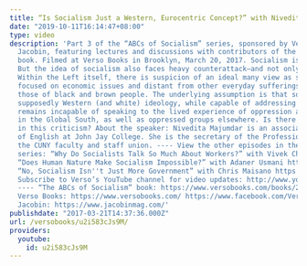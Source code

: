 ```yaml
---
title: “Is Socialism Just a Western, Eurocentric Concept?” with Nivedita Majumdar
date: "2019-10-11T16:14:47+08:00"
type: video
description: 'Part 3 of the “ABCs of Socialism” series, sponsored by Verso Books and
  Jacobin, featuring lectures and discussions with contributors of the “ABCs of Socialism”
  book. Filmed at Verso Books in Brooklyn, March 20, 2017. Socialism is in the air.
  But the idea of socialism also faces heavy counterattack—and not only from the Right.
  Within the Left itself, there is suspicion of an ideal many view as single-mindedly
  focused on economic issues and distant from other everyday sufferings, especially
  those of black and brown people. The underlying assumption is that socialism, a
  supposedly Western (and white) ideology, while capable of addressing economic injustices,
  remains incapable of speaking to the lived experience of oppression and discrimination
  in the Global South, as well as oppressed groups elsewhere. Is there any validity
  in this criticism? About the speaker: Nivedita Majumdar is an associate professor
  of English at John Jay College. She is the secretary of the Professional Staff Congress,
  the CUNY faculty and staff union. ---- View the other episodes in the “ABCs of Socialism”
  series: “Why Do Socialists Talk So Much About Workers?” with Vivek Chibber https://youtu.be/mzhVLRbbvVA
  “Does Human Nature Make Socialism Impossible?” with Adaner Usmani https://youtu.be/hhE5-zBlmcw
  “No, Socialism Isn''t Just More Government” with Chris Maisano https://youtu.be/nUmntzb7jtw
  Subscribe to Verso’s YouTube channel for video updates: http://www.youtube.com/subscription_center?add_user=versobooks
  ---- “The ABCs of Socialism” book: https://www.versobooks.com/books/2219-the-abcs-of-socialism
  Verso Books: https://www.versobooks.com/ https://www.facebook.com/VersoBks/ https://twitter.com/VersoBooks
  Jacobin: https://www.jacobinmag.com/'
publishdate: "2017-03-21T14:37:36.000Z"
url: /versobooks/u2i583cJs9M/
providers:
  youtube:
    id: u2i583cJs9M
---
```

